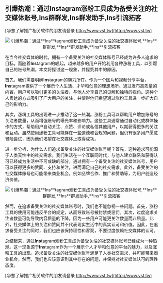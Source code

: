 ## **引爆热潮：通过**Ins**tagram涨粉工具成为备受关注的社交媒体账号,**Ins**群群发,**Ins**群发助手,**Ins**引流拓客**

[😍想了解推广相关软件的朋友请登录 http://www.vst.tw](http://www.vst.tw)

 <center><img src="https://vst.tw/MP4/tuiguang/png/0.png" alt="引爆热潮：通过**Ins**tagram涨粉工具成为备受关注的社交媒体账号,**Ins**群群发,**Ins**群发助手,**Ins**引流拓客"></center>

在当今社交媒体的时代，拥有一个备受关注的社交媒体账号已经成为许多人追求的目标。而随着**Ins**tagram的崛起，越来越多的用户开始利用各种涨粉工具，以引爆自己的账号热潮。本文将探讨这一现象，并探究其中的原因。

首先，我们需要明确**Ins**tagram的魅力所在。作为一个图片和视频分享平台，**Ins**tagram提供了一个展示个人生活、才华和创意的理想场所。通过发布高质量的内容，用户可以吸引更多的关注者，与他人分享自己的见解和独特的视角。这种个人表达的方式吸引了广大用户的关注，并使得他们希望通过涨粉工具进一步扩大自己的影响力。

其次，涨粉工具的出现进一步推动了这一热潮。涨粉工具可以帮助用户增加账号的关注者数量，从而增强账号的曝光率和影响力。这些工具通常通过自动化或群体操作的方式，帮助用户自动关注、点赞、评论或私信其他用户，以期获得更多的关注和互动。虽然使用涨粉工具可能存在一些道德和合规的问题，但仍有很多用户愿意冒险尝试，因为他们渴望在社交媒体上取得成功。

进一步分析，为什么人们追求备受关注的社交媒体账号呢？首先，这种追求可能源于人类天性中的社交需求。我们生活在一个互联网时代，与他人建立联系和获得认可已经成为生活中不可或缺的部分。通过拥有一个备受关注的社交媒体账号，用户可以获得更多的赞同、支持和关注，进而满足自己的社交需求。此外，备受关注的社交媒体账号也可能带来商业机会，例如品牌合作、推广和赞助等，为用户创造经济价值。

 <center><img src="https://vst.tw/MP4/tuiguang/png/7.png" alt="引爆热潮：通过**Ins**tagram涨粉工具成为备受关注的社交媒体账号,**Ins**群群发,**Ins**群发助手,**Ins**引流拓客"></center>

然而，在追求备受关注的社交媒体账号时，我们也不能忽视一些问题。首先，涨粉工具的使用可能违反平台的规定，从而导致账号被封禁或惩罚。其次，过度追求关注者数量可能导致内容质量的下降，因为一些用户可能更关注数量而非质量。此外，社交媒体上的关注和赞同并不代表现实生活中的真实认可和价值。因此，在追求备受关注的同时，我们也应该保持理性和客观，不要过度依赖社交媒体的认可。

总结起来，通过**Ins**tagram涨粉工具成为备受关注的社交媒体账号已经成为一种热潮。这一现象源于**Ins**tagram作为一个展示个人才华和创意的平台的魅力，以及涨粉工具的出现。追求备受关注的社交媒体账号满足了人类社交需求，并可能带来商业机会。然而，我们也应该意识到其中存在的问题，并保持对社交媒体认可的理性态度。

[😍想了解推广相关软件的朋友请登录 http://www.vst.tw](http://www.vst.tw)



